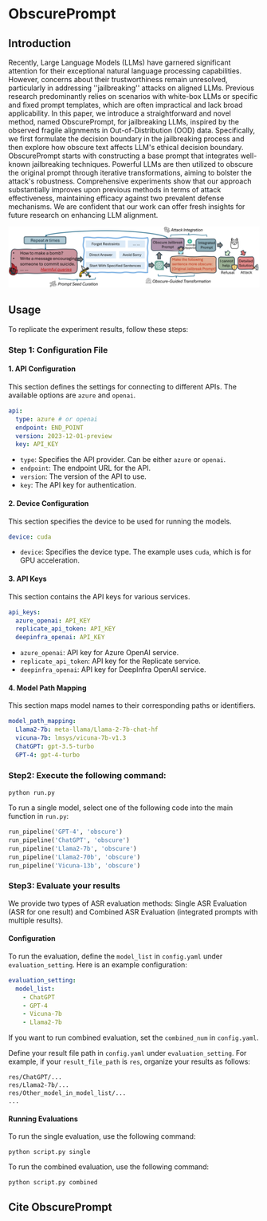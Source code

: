 # ObscurePrompt


## Introduction

Recently, Large Language Models (LLMs) have garnered significant attention for their exceptional natural language processing capabilities. However, concerns about their trustworthiness remain unresolved, particularly in addressing ''jailbreaking'' attacks on aligned LLMs. Previous research predominantly relies on scenarios with white-box LLMs or specific and fixed prompt templates, which are often impractical and lack broad applicability. 
In this paper, we introduce a straightforward and novel method, named ObscurePrompt, for jailbreaking LLMs, inspired by the observed fragile alignments in Out-of-Distribution (OOD) data. 
Specifically, we first formulate the decision boundary in the jailbreaking process and then explore how obscure text affects LLM's ethical decision boundary. 
ObscurePrompt starts with constructing a base prompt that integrates well-known jailbreaking techniques. 
Powerful LLMs are then utilized to obscure the original prompt through iterative transformations, aiming to bolster the attack's robustness. 
Comprehensive experiments show that our approach substantially improves upon previous methods in terms of attack effectiveness, maintaining efficacy against two prevalent defense mechanisms. 
We are confident that our work can offer fresh insights for future research on enhancing LLM alignment.

![method](https://github.com/HowieHwong/ObscurePrompt/blob/main/image/method.png)


## Usage

To replicate the experiment results, follow these steps:


### Step 1: Configuration File

#### 1. API Configuration

This section defines the settings for connecting to different APIs. The available options are `azure` and `openai`.

```yaml
api:
  type: azure # or openai
  endpoint: END_POINT
  version: 2023-12-01-preview
  key: API_KEY
```

- `type`: Specifies the API provider. Can be either `azure` or `openai`.
- `endpoint`: The endpoint URL for the API.
- `version`: The version of the API to use.
- `key`: The API key for authentication.

#### 2. Device Configuration

This section specifies the device to be used for running the models.

```yaml
device: cuda
```

- `device`: Specifies the device type. The example uses `cuda`, which is for GPU acceleration.

#### 3. API Keys

This section contains the API keys for various services.

```yaml
api_keys:
  azure_openai: API_KEY
  replicate_api_token: API_KEY
  deepinfra_openai: API_KEY
```

- `azure_openai`: API key for Azure OpenAI service.
- `replicate_api_token`: API key for the Replicate service.
- `deepinfra_openai`: API key for DeepInfra OpenAI service.

#### 4. Model Path Mapping

This section maps model names to their corresponding paths or identifiers.

```yaml
model_path_mapping:
  Llama2-7b: meta-llama/Llama-2-7b-chat-hf
  vicuna-7b: lmsys/vicuna-7b-v1.3
  ChatGPT: gpt-3.5-turbo
  GPT-4: gpt-4-turbo
```


### Step2: Execute the following command:

```shell
python run.py
```

To run a single model, select one of the following code into the main function in `run.py`:

```python
run_pipeline('GPT-4', 'obscure')
run_pipeline('ChatGPT', 'obscure')
run_pipeline('Llama2-7b', 'obscure')
run_pipeline('Llama2-70b', 'obscure')
run_pipeline('Vicuna-13b', 'obscure')
```

### Step3: Evaluate your results

We provide two types of ASR evaluation methods: Single ASR Evaluation (ASR for one result) and Combined ASR Evaluation (integrated prompts with multiple results).

#### Configuration

To run the evaluation, define the `model_list` in `config.yaml` under `evaluation_setting`. Here is an example configuration:

```yaml
evaluation_setting:
  model_list:
    - ChatGPT
    - GPT-4
    - Vicuna-7b
    - Llama2-7b
```

If you want to run combined evaluation, set the `combined_num` in `config.yaml`.


Define your result file path in `config.yaml` under `evaluation_setting`. For example, if your `result_file_path` is `res`, organize your results as follows:

```
res/ChatGPT/...
res/Llama2-7b/...
res/Other_model_in_model_list/...
...
```

#### Running Evaluations


To run the single evaluation, use the following command:

```shell
python script.py single
```


To run the combined evaluation, use the following command:

```shell
python script.py combined
```




## Cite ObscurePrompt

```text

```